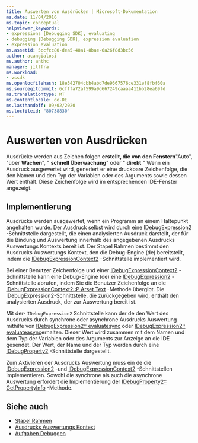 ```yaml
---
title: Auswerten von Ausdrücken | Microsoft-Dokumentation
ms.date: 11/04/2016
ms.topic: conceptual
helpviewer_keywords:
- expressions [Debugging SDK], evaluating
- debugging [Debugging SDK], expression evaluation
- expression evaluation
ms.assetid: 5ccfcc80-dea5-48a1-8bae-6a26f8d3bc56
author: acangialosi
ms.author: anthc
manager: jillfra
ms.workload:
- vssdk
ms.openlocfilehash: 18e342704cbb4abd7de9667576ce331ef8fbf60a
ms.sourcegitcommit: 6cfffa72af599a9d667249caaaa411bb28ea69fd
ms.translationtype: MT
ms.contentlocale: de-DE
ms.lasthandoff: 09/02/2020
ms.locfileid: "80738830"
---
```

# <a name="evaluate-expressions"></a>Auswerten von Ausdrücken
Ausdrücke werden aus Zeichen folgen **erstellt, die von den Fenstern**"Auto", "über **Wachen**", " **schnell Überwachung**" oder " **direkt** " Wenn ein Ausdruck ausgewertet wird, generiert er eine druckbare Zeichenfolge, die den Namen und den Typ der Variablen oder des Arguments sowie dessen Wert enthält. Diese Zeichenfolge wird im entsprechenden IDE-Fenster angezeigt.

## <a name="implementation"></a>Implementierung
 Ausdrücke werden ausgewertet, wenn ein Programm an einem Haltepunkt angehalten wurde. Der Ausdruck selbst wird durch eine [IDebugExpression2](../../extensibility/debugger/reference/idebugexpression2.md) -Schnittstelle dargestellt, die einen analysierten Ausdruck darstellt, der für die Bindung und Auswertung innerhalb des angegebenen Ausdrucks Auswertungs Kontexts bereit ist. Der Stapel Rahmen bestimmt den Ausdrucks Auswertungs Kontext, den die Debug-Engine (de) bereitstellt, indem die [IDebugExpressionContext2](../../extensibility/debugger/reference/idebugexpressioncontext2.md) -Schnittstelle implementiert wird.

 Bei einer Benutzer Zeichenfolge und einer [IDebugExpressionContext2](../../extensibility/debugger/reference/idebugexpressioncontext2.md) -Schnittstelle kann eine Debug-Engine (de) eine [IDebugExpression2](../../extensibility/debugger/reference/idebugexpression2.md) -Schnittstelle abrufen, indem Sie die Benutzer Zeichenfolge an die [IDebugExpressionContext2::P Arset Text](../../extensibility/debugger/reference/idebugexpressioncontext2-parsetext.md) -Methode übergibt. Die IDebugExpression2-Schnittstelle, die zurückgegeben wird, enthält den analysierten Ausdruck, der zur Auswertung bereit ist.

 Mit der- `IDebugExpression2` Schnittstelle kann der de den Wert des Ausdrucks durch synchrone oder asynchrone Ausdrucks Auswertung mithilfe von [IDebugExpression2:: evaluatesync](../../extensibility/debugger/reference/idebugexpression2-evaluatesync.md) oder [IDebugExpression2:: evaluateasync](../../extensibility/debugger/reference/idebugexpression2-evaluateasync.md)erhalten. Dieser Wert wird zusammen mit dem Namen und dem Typ der Variablen oder des Arguments zur Anzeige an die IDE gesendet. Der Wert, der Name und der Typ werden durch eine [IDebugProperty2](../../extensibility/debugger/reference/idebugproperty2.md) -Schnittstelle dargestellt.

 Zum Aktivieren der Ausdrucks Auswertung muss ein de die [IDebugExpression2](../../extensibility/debugger/reference/idebugexpression2.md) -und [IDebugExpressionContext2](../../extensibility/debugger/reference/idebugexpressioncontext2.md) -Schnittstellen implementieren. Sowohl die synchrone als auch die asynchrone Auswertung erfordert die Implementierung der [IDebugProperty2:: GetPropertyInfo](../../extensibility/debugger/reference/idebugproperty2-getpropertyinfo.md) -Methode.

## <a name="see-also"></a>Siehe auch
- [Stapel Rahmen](../../extensibility/debugger/stack-frames.md)
- [Ausdrucks Auswertungs Kontext](../../extensibility/debugger/expression-evaluation-context.md)
- [Aufgaben Debuggen](../../extensibility/debugger/debugging-tasks.md)
